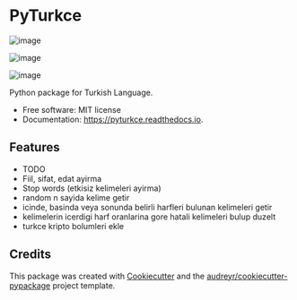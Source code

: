 # PyTurkce

![image](https://img.shields.io/pypi/v/pyturkce.svg%0A%20%20%20%20%20:target:%20https://pypi.python.org/pypi/pyturkce)

![image](https://img.shields.io/travis/cobanov/pyturkce.svg%0A%20%20%20%20%20:target:%20https://travis-ci.com/cobanov/pyturkce)

![image](https://readthedocs.org/projects/pyturkce/badge/?version=latest%0A%20%20%20%20%20:target:%20https://pyturkce.readthedocs.io/en/latest/?version=latest%0A%20%20%20%20%20:alt:%20Documentation%20Status)

Python package for Turkish Language.

-   Free software: MIT license
-   Documentation: <https://pyturkce.readthedocs.io>.

## Features

-   TODO
-   Fiil, sifat, edat ayirma
-   Stop words (etkisiz kelimeleri ayirma)
-   random n sayida kelime getir
-   icinde, basinda veya sonunda belirli harfleri bulunan kelimeleri getir
-   kelimelerin icerdigi harf oranlarina gore hatali kelimeleri bulup duzelt
-   turkce kripto bolumleri ekle

## Credits

This package was created with
[Cookiecutter](https://github.com/audreyr/cookiecutter) and the
[audreyr/cookiecutter-pypackage](https://github.com/audreyr/cookiecutter-pypackage)
project template.
